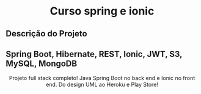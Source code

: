 <h1 align="center">Curso spring e ionic</h1>

## Descrição do Projeto
<h2>Spring Boot, Hibernate, REST, Ionic, JWT, S3, MySQL, MongoDB</h2>
<p align="center">Projeto full stack completo! Java Spring Boot no back end e Ionic no front end. Do design UML ao Heroku e Play Store!</p>

##
